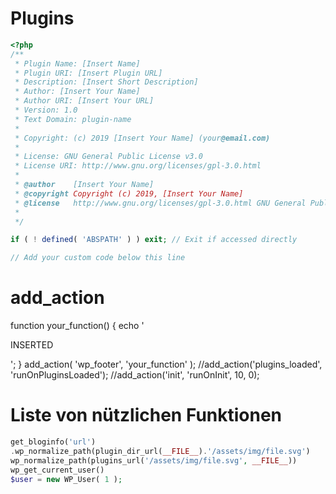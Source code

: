 # Plugins


```php
<?php
/**
 * Plugin Name: [Insert Name]
 * Plugin URI: [Insert Plugin URL]
 * Description: [Insert Short Description]
 * Author: [Insert Your Name]
 * Author URI: [Insert Your URL]
 * Version: 1.0
 * Text Domain: plugin-name
 *
 * Copyright: (c) 2019 [Insert Your Name] (your@email.com)
 *
 * License: GNU General Public License v3.0
 * License URI: http://www.gnu.org/licenses/gpl-3.0.html
 *
 * @author    [Insert Your Name]
 * @copyright Copyright (c) 2019, [Insert Your Name]
 * @license   http://www.gnu.org/licenses/gpl-3.0.html GNU General Public License v3.0
 *
 */

if ( ! defined( 'ABSPATH' ) ) exit; // Exit if accessed directly

// Add your custom code below this line
```


# add_action

function your_function() {
    echo '<p>INSERTED</p>';
}
add_action( 'wp_footer', 'your_function' );
//add_action('plugins_loaded', 'runOnPluginsLoaded');
//add_action('init', 'runOnInit', 10, 0);


# Liste von nützlichen Funktionen

```php
get_bloginfo('url')
.wp_normalize_path(plugin_dir_url(__FILE__).'/assets/img/file.svg')
wp_normalize_path(plugins_url('/assets/img/file.svg', __FILE__))
wp_get_current_user()
$user = new WP_User( 1 );
```
